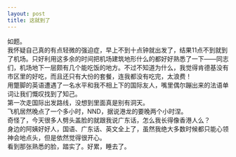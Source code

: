 ```yaml
---
layout: post
title: 这就到了
---
```


<p>如题。<br />
我怀疑自己真的有点轻微的强迫症，早上不到十点钟就出发了，结果11点不到就到了机场。只好利用这多余的时间把机场建筑地形什么的都好好熟悉了一下——同志们，机场地下一层颇有几个能吃饭的地方。不过不知道为什么，我觉得肯德基没有市区里的好吃，而且还只有大份的套餐，连我都没有吃完，太浪费！<br />
用蹩脚的英语遭遇了一名水平和我不相上下的国际友人，嘴里偶尔蹦出来的法语单词让我们慨叹找到了知己。<br />
第一次走国际出发路线，没想到里面真是别有洞天。<br />
飞机居然晚点了一个多小时，NND，据说港龙的要晚两个小时涅。<br />
奇怪了，今天很多人劈头盖脸的就跟我说广东话，怎么我长得像香港人么？<br />
身边的阿姨好好人，国语、广东话、英文全上了，虽然我绝大多数时候都只能心领神会地点头，但是依然觉得很开心。<br />
看到那张熟悉的脸，踏实了。好累，睡去了。</p>
